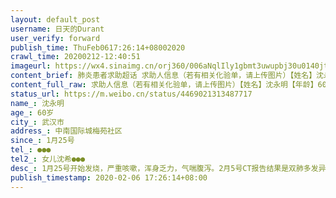 ```yaml
---
layout: default_post
username: 日天的Durant
user_verify: forward
publish_time: ThuFeb0617:26:14+08002020
crawl_time: 20200212-12:40:51
imageurl: https://wx4.sinaimg.cn/orj360/006aNqlIly1gbmt3uwupbj30u0140jtm.jpg,https://wx4.sinaimg.cn/orj360/006aNqlIly1gbmt3v94zej30u014042r.jpg
content_brief: 肺炎患者求助超话 求助人信息（若有相关化验单，请上传图片）【姓名】沈永明【年龄】60岁【所在城市】武汉市【所在小区、社区】中南国际城 梅苑社区【患病时间】1月25号【联系方式】●●●【其他紧急联系人】女儿沈希 ●●●【病情描述】 1月25号开始发烧，严重咳嗽，浑身乏力， ...全文
content_full_raw: 求助人信息（若有相关化验单，请上传图片）【姓名】沈永明【年龄】60岁【所在城市】武汉市【所在小区、社区】中南国际城梅苑社区【患病时间】1月25号【联系方式】●●●【其他紧急联系人】女儿沈希●●●【病情描述】1月25号开始发烧，严重咳嗽，浑身乏力，气喘腹泻。2月5号CT报告结果是双肺多发异常，考虑是感染性病变，病毒性肺炎。
status_url: https://m.weibo.cn/status/4469021313487717
name_: 沈永明
age_: 60岁
city_: 武汉市
address_: 中南国际城梅苑社区
since_: 1月25号
tel_: ●●●
tel2_: 女儿沈希●●●
desc_: 1月25号开始发烧，严重咳嗽，浑身乏力，气喘腹泻。2月5号CT报告结果是双肺多发异常，考虑是感染性病变，病毒性肺炎。
publish_timestamp: 2020-02-06 17:26:14+08:00
---
```

